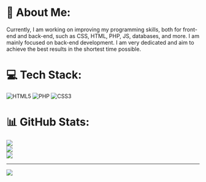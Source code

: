 # 💫 About Me:
Currently, I am working on improving my programming skills, both for front-end and back-end, such as CSS, HTML, PHP, JS, databases, and more. I am mainly focused on back-end development. I am very dedicated and aim to achieve the best results in the shortest time possible.<br>

# 💻 Tech Stack:
![HTML5](https://img.shields.io/badge/html5-%23E34F26.svg?style=for-the-badge&logo=html5&logoColor=white) ![PHP](https://img.shields.io/badge/php-%23777BB4.svg?style=for-the-badge&logo=php&logoColor=white) ![CSS3](https://img.shields.io/badge/css3-%231572B6.svg?style=for-the-badge&logo=css3&logoColor=white)

# 📊 GitHub Stats:
![](https://github-readme-stats.vercel.app/api?username=ConsciousBoy&theme=dark&hide_border=false&include_all_commits=false&count_private=false)<br/>
![](https://nirzak-streak-stats.vercel.app/?user=ConsciousBoy&theme=dark&hide_border=false)<br/>
![](https://github-readme-stats.vercel.app/api/top-langs/?username=ConsciousBoy&theme=dark&hide_border=false&include_all_commits=false&count_private=false&layout=compact)

---
[![](https://visitcount.itsvg.in/api?id=ConsciousBoy&icon=0&color=0)](https://visitcount.itsvg.in)

<!-- Proudly created with GPRM ( https://gprm.itsvg.in ) -->
